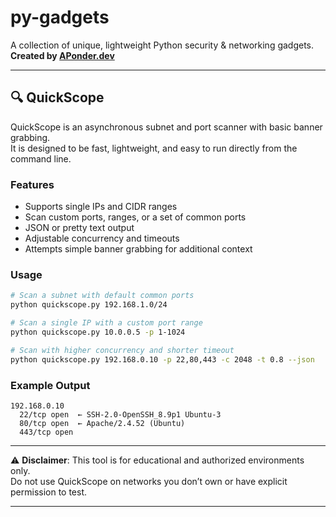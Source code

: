 # py-gadgets
A collection of unique, lightweight Python security & networking gadgets.  
**Created by [APonder.dev](https://aponder.dev)**

---

## 🔍 QuickScope
QuickScope is an asynchronous subnet and port scanner with basic banner grabbing.  
It is designed to be fast, lightweight, and easy to run directly from the command line.

### Features
- Supports single IPs and CIDR ranges
- Scan custom ports, ranges, or a set of common ports
- JSON or pretty text output
- Adjustable concurrency and timeouts
- Attempts simple banner grabbing for additional context

### Usage
```bash
# Scan a subnet with default common ports
python quickscope.py 192.168.1.0/24

# Scan a single IP with a custom port range
python quickscope.py 10.0.0.5 -p 1-1024

# Scan with higher concurrency and shorter timeout
python quickscope.py 192.168.0.10 -p 22,80,443 -c 2048 -t 0.8 --json
```

### Example Output
```
192.168.0.10
  22/tcp open  ← SSH-2.0-OpenSSH_8.9p1 Ubuntu-3
  80/tcp open  ← Apache/2.4.52 (Ubuntu)
  443/tcp open
```

---

⚠️ **Disclaimer**: This tool is for educational and authorized environments only.  
Do not use QuickScope on networks you don’t own or have explicit permission to test.

---
